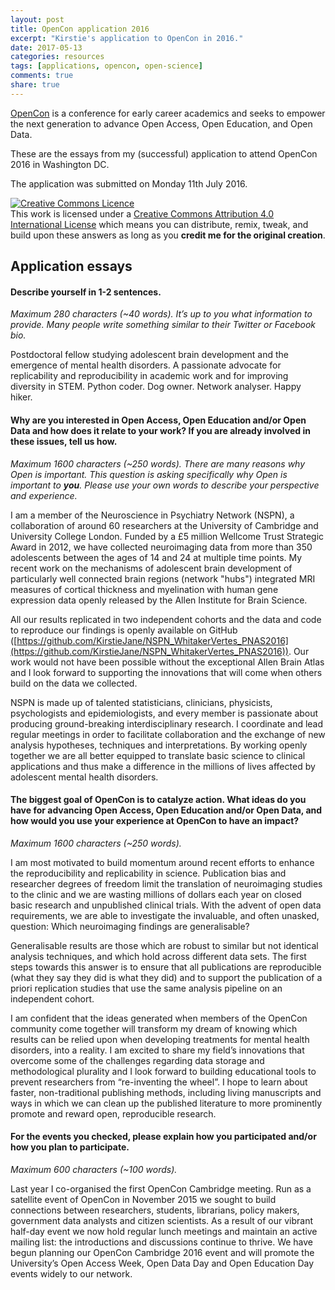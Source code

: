 ```yaml
---
layout: post
title: OpenCon application 2016
excerpt: "Kirstie's application to OpenCon in 2016."
date: 2017-05-13
categories: resources
tags: [applications, opencon, open-science]
comments: true
share: true
---
```


[OpenCon](http://www.opencon2017.org/) is a conference for early career academics and seeks to empower the next generation to advance Open Access, Open Education, and Open Data.

These are the essays from my (successful) application to attend OpenCon 2016 in Washington DC.

The application was submitted on Monday 11th July 2016.

<a rel="license" href="http://creativecommons.org/licenses/by/4.0/"><img alt="Creative Commons Licence" style="border-width:0" src="https://i.creativecommons.org/l/by/4.0/88x31.png" /></a><br />This work is licensed under a <a rel="license" href="http://creativecommons.org/licenses/by/4.0/">Creative Commons Attribution 4.0 International License</a> which means you can distribute, remix, tweak, and build upon these answers as long as you **credit me for the original creation**.

## Application essays

#### Describe yourself in 1-2 sentences.

*Maximum 280 characters (~40 words). It’s up to you what information to provide. Many people write something similar to their Twitter or Facebook bio.*

Postdoctoral fellow studying adolescent brain development and the emergence of mental health disorders. A passionate advocate for replicability and reproducibility in academic work and for improving diversity in STEM. Python coder. Dog owner. Network analyser. Happy hiker.


#### Why are you interested in Open Access, Open Education and/or Open Data and how does it relate to your work? If you are already involved in these issues, tell us how.

*Maximum 1600 characters (~250 words). There are many reasons why Open is important. This question is asking specifically why Open is important to **you**. Please use your own words to describe your perspective and experience.*

I am a member of the Neuroscience in Psychiatry Network (NSPN), a collaboration of around 60 researchers at the University of Cambridge and University College London. Funded by a £5 million Wellcome Trust Strategic Award in 2012, we have collected neuroimaging data from more than 350 adolescents between the ages of 14 and 24 at multiple time points. My recent work on the mechanisms of adolescent brain development of particularly well connected brain regions (network "hubs") integrated MRI measures of cortical thickness and myelination with human gene expression data openly released by the Allen Institute for Brain Science.

All our results replicated in two independent cohorts and the data and code to reproduce our findings is openly available on GitHub ([https://github.com/KirstieJane/NSPN_WhitakerVertes_PNAS2016](https://github.com/KirstieJane/NSPN_WhitakerVertes_PNAS2016)). Our work would not have been possible without the exceptional Allen Brain Atlas and I look forward to supporting the innovations that will come when others build on the data we collected.

NSPN is made up of talented statisticians, clinicians, physicists, psychologists and epidemiologists, and every member is passionate about producing ground-breaking interdisciplinary research. I coordinate and lead regular meetings in order to facilitate collaboration and the exchange of new analysis hypotheses, techniques and interpretations. By working openly together we are all better equipped to translate basic science to clinical applications and thus make a difference in the millions of lives affected by adolescent mental health disorders.


#### The biggest goal of OpenCon is to catalyze action. What ideas do you have for advancing Open Access, Open Education and/or Open Data, and how would you use your experience at OpenCon to have an impact?

*Maximum 1600 characters (~250 words).*

I am most motivated to build momentum around recent efforts to enhance the reproducibility and replicability in science. Publication bias and researcher degrees of freedom limit the translation of neuroimaging studies to the clinic and we are wasting millions of dollars each year on closed basic research and unpublished clinical trials. With the advent of open data requirements, we are able to investigate the invaluable, and often unasked, question: Which neuroimaging findings are generalisable?

Generalisable results are those which are robust to similar but not identical analysis techniques, and which hold across different data sets. The first steps towards this answer is to ensure that all publications are reproducible (what they say they did is what they did) and to support the publication of a priori replication studies that use the same analysis pipeline on an independent cohort.

I am confident that the ideas generated when members of the OpenCon community come together will transform my dream of knowing which results can be relied upon when developing treatments for mental health disorders, into a reality. I am excited to share my field’s innovations that overcome some of the challenges regarding data storage and methodological plurality and I look forward to building educational tools to prevent researchers from “re-inventing the wheel”. I hope to learn about faster, non-traditional publishing methods, including living manuscripts and ways in which we can clean up the published literature to more prominently promote and reward open, reproducible research.


#### For the events you checked, please explain how you participated and/or how you plan to participate.

*Maximum 600 characters (~100 words).*

Last year I co-organised the first OpenCon Cambridge meeting. Run as a satellite event of OpenCon in November 2015 we sought to build connections between researchers, students, librarians, policy makers, government data analysts and citizen scientists. As a result of our vibrant half-day event we now hold regular lunch meetings and maintain an active mailing list: the introductions and discussions continue to thrive. We have begun planning our OpenCon Cambridge 2016 event and will promote the University’s Open Access Week, Open Data Day and Open Education Day events widely to our network.
